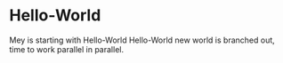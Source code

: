 # Hello-World
Mey is starting with Hello-World
Hello-World new world is branched out, time to work parallel in parallel.
